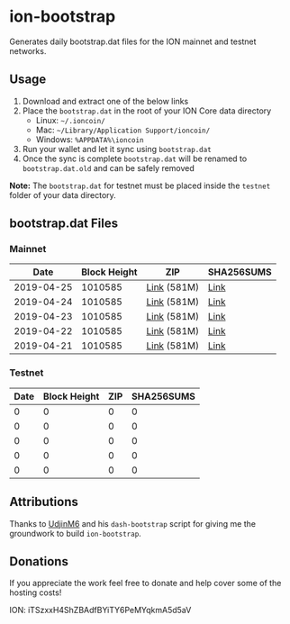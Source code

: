 # ion-bootstrap

Generates daily bootstrap.dat files for the ION mainnet and testnet networks.

## Usage

1. Download and extract one of the below links
2. Place the `bootstrap.dat` in the root of your ION Core data directory
    - Linux: `~/.ioncoin/`
    - Mac: `~/Library/Application Support/ioncoin/`
    - Windows: `%APPDATA%\ioncoin`
3. Run your wallet and let it sync using `bootstrap.dat`
4. Once the sync is complete `bootstrap.dat` will be renamed to `bootstrap.dat.old` and can be safely removed

**Note:** The `bootstrap.dat` for testnet must be placed inside the `testnet` folder of your data directory.

## bootstrap.dat Files

### Mainnet

|    Date    | Block Height | ZIP | SHA256SUMS |
| ---------- | ------------ | --- | ---------- |
| 2019-04-25 | 1010585 | [Link](https://s3-ap-southeast-2.amazonaws.com/ion-bootstrap/mainnet/2019-04-25/bootstrap.dat.zip) (581M) | [Link](https://s3-ap-southeast-2.amazonaws.com/ion-bootstrap/mainnet/2019-04-25/SHA256SUMS) |
| 2019-04-24 | 1010585 | [Link](https://s3-ap-southeast-2.amazonaws.com/ion-bootstrap/mainnet/2019-04-24/bootstrap.dat.zip) (581M) | [Link](https://s3-ap-southeast-2.amazonaws.com/ion-bootstrap/mainnet/2019-04-24/SHA256SUMS) |
| 2019-04-23 | 1010585 | [Link](https://s3-ap-southeast-2.amazonaws.com/ion-bootstrap/mainnet/2019-04-23/bootstrap.dat.zip) (581M) | [Link](https://s3-ap-southeast-2.amazonaws.com/ion-bootstrap/mainnet/2019-04-23/SHA256SUMS) |
| 2019-04-22 | 1010585 | [Link](https://s3-ap-southeast-2.amazonaws.com/ion-bootstrap/mainnet/2019-04-22/bootstrap.dat.zip) (581M) | [Link](https://s3-ap-southeast-2.amazonaws.com/ion-bootstrap/mainnet/2019-04-22/SHA256SUMS) |
| 2019-04-21 | 1010585 | [Link](https://s3-ap-southeast-2.amazonaws.com/ion-bootstrap/mainnet/2019-04-21/bootstrap.dat.zip) (581M) | [Link](https://s3-ap-southeast-2.amazonaws.com/ion-bootstrap/mainnet/2019-04-21/SHA256SUMS) |

### Testnet

|    Date    | Block Height | ZIP | SHA256SUMS |
| ---------- | ------------ | --- | ---------- |
| 0 | 0 | 0 | 0 |
| 0 | 0 | 0 | 0 |
| 0 | 0 | 0 | 0 |
| 0 | 0 | 0 | 0 |
| 0 | 0 | 0 | 0 |

## Attributions

Thanks to [UdjinM6](https://github.com/UdjinM6) and his `dash-bootstrap` script
for giving me the groundwork to build `ion-bootstrap`.

## Donations

If you appreciate the work feel free to donate and help cover some of the
hosting costs!

ION: iTSzxxH4ShZBAdfBYiTY6PeMYqkmA5d5aV
